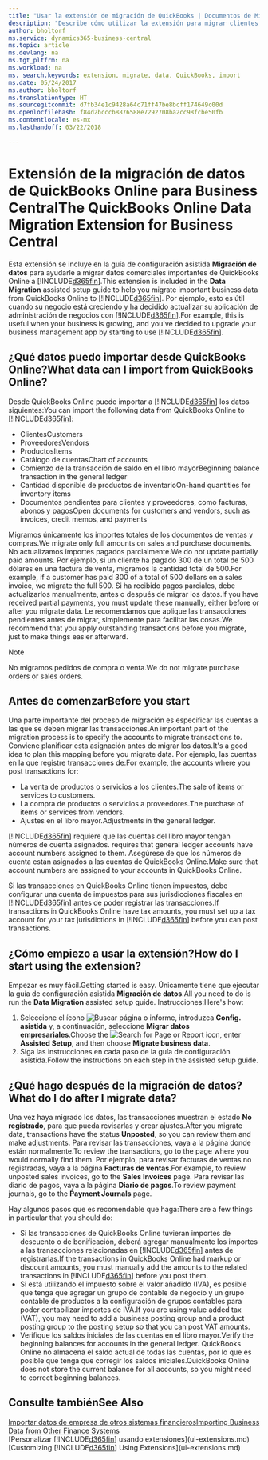 ```yaml
---
title: "Usar la extensión de migración de QuickBooks | Documentos de Microsoft"
description: "Describe cómo utilizar la extensión para migrar clientes, proveedores, elementos y cuentas de QuickBooks Online a Business Central."
author: bholtorf
ms.service: dynamics365-business-central
ms.topic: article
ms.devlang: na
ms.tgt_pltfrm: na
ms.workload: na
ms. search.keywords: extension, migrate, data, QuickBooks, import
ms.date: 05/24/2017
ms.author: bholtorf
ms.translationtype: HT
ms.sourcegitcommit: d7fb34e1c9428a64c71ff47be8bcff174649c00d
ms.openlocfilehash: f84d2bcccb8876588e7292708ba2cc98fcbe50fb
ms.contentlocale: es-mx
ms.lasthandoff: 03/22/2018

---
```


# <a name="the-quickbooks-online-data-migration-extension-for-business-central"></a><span data-ttu-id="b0f03-103">Extensión de la migración de datos de QuickBooks Online para Business Central</span><span class="sxs-lookup"><span data-stu-id="b0f03-103">The QuickBooks Online Data Migration Extension for Business Central</span></span>
<span data-ttu-id="b0f03-104">Esta extensión se incluye en la guía de configuración asistida **Migración de datos** para ayudarle a migrar datos comerciales importantes de QuickBooks Online a [!INCLUDE[d365fin](includes/d365fin_md.md)].</span><span class="sxs-lookup"><span data-stu-id="b0f03-104">This extension is included in the **Data Migration** assisted setup guide to help you migrate important business data from QuickBooks Online to [!INCLUDE[d365fin](includes/d365fin_md.md)].</span></span> <span data-ttu-id="b0f03-105">Por ejemplo, esto es útil cuando su negocio está creciendo y ha decidido actualizar su aplicación de administración de negocios con [!INCLUDE[d365fin](includes/d365fin_md.md)].</span><span class="sxs-lookup"><span data-stu-id="b0f03-105">For example, this is useful when your business is growing, and you've decided to upgrade your business management app by starting to use [!INCLUDE[d365fin](includes/d365fin_md.md)].</span></span>

## <a name="what-data-can-i-import-from-quickbooks-online"></a><span data-ttu-id="b0f03-106">¿Qué datos puedo importar desde QuickBooks Online?</span><span class="sxs-lookup"><span data-stu-id="b0f03-106">What data can I import from QuickBooks Online?</span></span>
<span data-ttu-id="b0f03-107">Desde QuickBooks Online puede importar a [!INCLUDE[d365fin](includes/d365fin_md.md)] los datos siguientes:</span><span class="sxs-lookup"><span data-stu-id="b0f03-107">You can import the following data from QuickBooks Online to [!INCLUDE[d365fin](includes/d365fin_md.md)]:</span></span>  

* <span data-ttu-id="b0f03-108">Clientes</span><span class="sxs-lookup"><span data-stu-id="b0f03-108">Customers</span></span>
* <span data-ttu-id="b0f03-109">Proveedores</span><span class="sxs-lookup"><span data-stu-id="b0f03-109">Vendors</span></span>
* <span data-ttu-id="b0f03-110">Productos</span><span class="sxs-lookup"><span data-stu-id="b0f03-110">Items</span></span>
* <span data-ttu-id="b0f03-111">Catálogo de cuentas</span><span class="sxs-lookup"><span data-stu-id="b0f03-111">Chart of accounts</span></span>
* <span data-ttu-id="b0f03-112">Comienzo de la transacción de saldo en el libro mayor</span><span class="sxs-lookup"><span data-stu-id="b0f03-112">Beginning balance transaction in the general ledger</span></span>
* <span data-ttu-id="b0f03-113">Cantidad disponible de productos de inventario</span><span class="sxs-lookup"><span data-stu-id="b0f03-113">On-hand quantities for inventory items</span></span>
* <span data-ttu-id="b0f03-114">Documentos pendientes para clientes y proveedores, como facturas, abonos y pagos</span><span class="sxs-lookup"><span data-stu-id="b0f03-114">Open documents for customers and vendors, such as invoices, credit memos, and payments</span></span>

<span data-ttu-id="b0f03-115">Migramos únicamente los importes totales de los documentos de ventas y compras.</span><span class="sxs-lookup"><span data-stu-id="b0f03-115">We migrate only full amounts on sales and purchase documents.</span></span> <span data-ttu-id="b0f03-116">No actualizamos importes pagados parcialmente.</span><span class="sxs-lookup"><span data-stu-id="b0f03-116">We do not update partially paid amounts.</span></span> <span data-ttu-id="b0f03-117">Por ejemplo, si un cliente ha pagado 300 de un total de 500 dólares en una factura de venta, migramos la cantidad total de 500.</span><span class="sxs-lookup"><span data-stu-id="b0f03-117">For example, if a customer has paid 300 of a total of 500 dollars on a sales invoice, we migrate the full 500.</span></span> <span data-ttu-id="b0f03-118">Si ha recibido pagos parciales, debe actualizarlos manualmente, antes o después de migrar los datos.</span><span class="sxs-lookup"><span data-stu-id="b0f03-118">If you have received partial payments, you must update these manually, either before or after you migrate data.</span></span> <span data-ttu-id="b0f03-119">Le recomendamos que aplique las transacciones pendientes antes de migrar, simplemente para facilitar las cosas.</span><span class="sxs-lookup"><span data-stu-id="b0f03-119">We recommend that you apply outstanding transactions before you migrate, just to make things easier afterward.</span></span>

> [!NOTE]  
>   <span data-ttu-id="b0f03-120">No migramos pedidos de compra o venta.</span><span class="sxs-lookup"><span data-stu-id="b0f03-120">We do not migrate purchase orders or sales orders.</span></span>

## <a name="before-you-start"></a><span data-ttu-id="b0f03-121">Antes de comenzar</span><span class="sxs-lookup"><span data-stu-id="b0f03-121">Before you start</span></span>
<span data-ttu-id="b0f03-122">Una parte importante del proceso de migración es especificar las cuentas a las que se deben migrar las transacciones.</span><span class="sxs-lookup"><span data-stu-id="b0f03-122">An important part of the migration process is to specify the accounts to migrate transactions to.</span></span> <span data-ttu-id="b0f03-123">Conviene planificar esta asignación antes de migrar los datos.</span><span class="sxs-lookup"><span data-stu-id="b0f03-123">It's a good idea to plan this mapping before you migrate data.</span></span> <span data-ttu-id="b0f03-124">Por ejemplo, las cuentas en la que registre transacciones de:</span><span class="sxs-lookup"><span data-stu-id="b0f03-124">For example, the accounts where you post transactions for:</span></span>  

* <span data-ttu-id="b0f03-125">La venta de productos o servicios a los clientes.</span><span class="sxs-lookup"><span data-stu-id="b0f03-125">The sale of items or services to customers.</span></span>
* <span data-ttu-id="b0f03-126">La compra de productos o servicios a proveedores.</span><span class="sxs-lookup"><span data-stu-id="b0f03-126">The purchase of items or services from vendors.</span></span>  
* <span data-ttu-id="b0f03-127">Ajustes en el libro mayor.</span><span class="sxs-lookup"><span data-stu-id="b0f03-127">Adjustments in the general ledger.</span></span>  

[!INCLUDE[d365fin](includes/d365fin_md.md)]<span data-ttu-id="b0f03-128"> requiere que las cuentas del libro mayor tengan números de cuenta asignados.</span><span class="sxs-lookup"><span data-stu-id="b0f03-128"> requires that general ledger accounts have account numbers assigned to them.</span></span> <span data-ttu-id="b0f03-129">Asegúrese de que los números de cuenta están asignados a las cuentas de QuickBooks Online.</span><span class="sxs-lookup"><span data-stu-id="b0f03-129">Make sure that account numbers are assigned to your accounts in QuickBooks Online.</span></span>

<span data-ttu-id="b0f03-130">Si las transacciones en QuickBooks Online tienen impuestos, debe configurar una cuenta de impuestos para sus jurisdicciones fiscales en [!INCLUDE[d365fin](includes/d365fin_md.md)] antes de poder registrar las transacciones.</span><span class="sxs-lookup"><span data-stu-id="b0f03-130">If transactions in QuickBooks Online have tax amounts, you must set up a tax account for your tax jurisdictions in [!INCLUDE[d365fin](includes/d365fin_md.md)] before you can post transactions.</span></span>

## <a name="how-do-i-start-using-the-extension"></a><span data-ttu-id="b0f03-131">¿Cómo empiezo a usar la extensión?</span><span class="sxs-lookup"><span data-stu-id="b0f03-131">How do I start using the extension?</span></span>
<span data-ttu-id="b0f03-132">Empezar es muy fácil.</span><span class="sxs-lookup"><span data-stu-id="b0f03-132">Getting started is easy.</span></span> <span data-ttu-id="b0f03-133">Únicamente tiene que ejecutar la guía de configuración asistida **Migración de datos**.</span><span class="sxs-lookup"><span data-stu-id="b0f03-133">All you need to do is run the **Data Migration** assisted setup guide.</span></span> <span data-ttu-id="b0f03-134">Instrucciones:</span><span class="sxs-lookup"><span data-stu-id="b0f03-134">Here's how:</span></span>

1. <span data-ttu-id="b0f03-135">Seleccione el ícono ![Buscar página o informe](media/ui-search/search_small.png "Buscar página o informe"), introduzca **Config. asistida** y, a continuación, seleccione **Migrar datos empresariales**.</span><span class="sxs-lookup"><span data-stu-id="b0f03-135">Choose the ![Search for Page or Report](media/ui-search/search_small.png "Search for Page or Report icon") icon, enter **Assisted Setup**, and then choose **Migrate business data**.</span></span>
2. <span data-ttu-id="b0f03-136">Siga las instrucciones en cada paso de la guía de configuración asistida.</span><span class="sxs-lookup"><span data-stu-id="b0f03-136">Follow the instructions on each step in the assisted setup guide.</span></span>

## <a name="what-do-i-do-after-i-migrate-data"></a><span data-ttu-id="b0f03-137">¿Qué hago después de la migración de datos?</span><span class="sxs-lookup"><span data-stu-id="b0f03-137">What do I do after I migrate data?</span></span>
<span data-ttu-id="b0f03-138">Una vez haya migrado los datos, las transacciones muestran el estado **No registrado**, para que pueda revisarlas y crear ajustes.</span><span class="sxs-lookup"><span data-stu-id="b0f03-138">After you migrate data, transactions have the status **Unposted**, so you can review them and make adjustments.</span></span> <span data-ttu-id="b0f03-139">Para revisar las transacciones, vaya a la página donde están normalmente.</span><span class="sxs-lookup"><span data-stu-id="b0f03-139">To review the transactions, go to the page where you would normally find them.</span></span> <span data-ttu-id="b0f03-140">Por ejemplo, para revisar facturas de ventas no registradas, vaya a la página **Facturas de ventas**.</span><span class="sxs-lookup"><span data-stu-id="b0f03-140">For example, to review unposted sales invoices, go to the **Sales Invoices** page.</span></span> <span data-ttu-id="b0f03-141">Para revisar las diario de pagos, vaya a la página **Diario de pagos**.</span><span class="sxs-lookup"><span data-stu-id="b0f03-141">To review payment journals, go to the **Payment Journals** page.</span></span>   

<span data-ttu-id="b0f03-142">Hay algunos pasos que es recomendable que haga:</span><span class="sxs-lookup"><span data-stu-id="b0f03-142">There are a few things in particular that you should do:</span></span>

* <span data-ttu-id="b0f03-143">Si las transacciones de QuickBooks Online tuvieran importes de descuento o de bonificación, deberá agregar manualmente los importes a las transacciones relacionadas en [!INCLUDE[d365fin](includes/d365fin_md.md)] antes de registrarlas.</span><span class="sxs-lookup"><span data-stu-id="b0f03-143">If the transactions in QuickBooks Online had markup or discount amounts, you must manually add the amounts to the related transactions in [!INCLUDE[d365fin](includes/d365fin_md.md)] before you post them.</span></span>
* <span data-ttu-id="b0f03-144">Si está utilizando el impuesto sobre el valor añadido (IVA), es posible que tenga que agregar un grupo de contable de negocio y un grupo contable de productos a la configuración de grupos contables para poder contabilizar importes de IVA.</span><span class="sxs-lookup"><span data-stu-id="b0f03-144">If you are using value added tax (VAT), you may need to add a business posting group and a product posting group to the posting setup so that you can post VAT amounts.</span></span>
* <span data-ttu-id="b0f03-145">Verifique los saldos iniciales de las cuentas en el libro mayor.</span><span class="sxs-lookup"><span data-stu-id="b0f03-145">Verify the beginning balances for accounts in the general ledger.</span></span> <span data-ttu-id="b0f03-146">QuickBooks Online no almacena el saldo actual de todas las cuentas, por lo que es posible que tenga que corregir los saldos iniciales.</span><span class="sxs-lookup"><span data-stu-id="b0f03-146">QuickBooks Online does not store the current balance for all accounts, so you might need to correct beginning balances.</span></span>

## <a name="see-also"></a><span data-ttu-id="b0f03-147">Consulte también</span><span class="sxs-lookup"><span data-stu-id="b0f03-147">See Also</span></span>
[<span data-ttu-id="b0f03-148">Importar datos de empresa de otros sistemas financieros</span><span class="sxs-lookup"><span data-stu-id="b0f03-148">Importing Business Data from Other Finance Systems</span></span>](upload-data.md)  
<span data-ttu-id="b0f03-149">[Personalizar [!INCLUDE[d365fin](includes/d365fin_md.md)] usando extensiones](ui-extensions.md)</span><span class="sxs-lookup"><span data-stu-id="b0f03-149">[Customizing [!INCLUDE[d365fin](includes/d365fin_md.md)] Using Extensions](ui-extensions.md)</span></span>  

